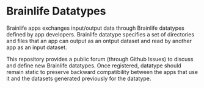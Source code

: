 # Brainlife Datatypes

Brainlife apps exchanges input/output data through Brainlife datatypes defined by app developers. Brainlife datatype specifies a set of directories and files that an app can output as an ontput dataset and read by another app as an input dataset.

This repository provides a public forum (through Github Issues) to discuss and define new Brainlife datatypes. Once registered, datatype should remain static to preserve backward compatibility between the apps that use it and the datasets generated previously for the datatype.


